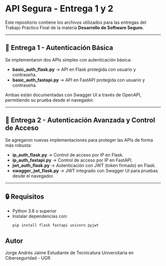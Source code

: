 # API Segura - Entrega 1 y 2

Este repositorio contiene los archivos utilizados para las entregas del Trabajo Práctico Final de la materia **Desarrollo de Software Seguro**.

---

## 📌 Entrega 1 - Autenticación Básica

Se implementaron dos APIs simples con autenticación básica:

- **basic_auth_flask.py** → API en Flask protegida con usuario y contraseña.
- **basic_auth_fastapi.py** → API en FastAPI protegida con usuario y contraseña.

Ambas están documentadas con Swagger UI a través de OpenAPI, permitiendo su prueba desde el navegador.

---

## 📌 Entrega 2 - Autenticación Avanzada y Control de Acceso

Se agregaron nuevas implementaciones para proteger las APIs de forma más robusta:

- **ip_auth_flask.py** → Control de acceso por IP en Flask.
- **ip_auth_fastapi.py** → Control de acceso por IP en FastAPI.
- **jwt_auth_flask.py** → Autenticación con JWT (token firmado) en Flask.
- **swagger_jwt_flask.py** → JWT integrado con Swagger UI para pruebas desde el navegador.

---

## 🔒 Requisitos

- Python 3.8 o superior
- Instalar dependencias con:
  ```bash
  pip install flask fastapi uvicorn pyjwt

## Autor
Jorge Andrés Jaime
Estudiante de Tecnicatura Universitaria en Ciberseguridad - UGR
